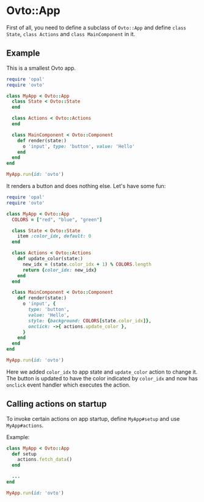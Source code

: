 # Ovto::App

First of all, you need to define a subclass of `Ovto::App` and define `class State`,
`class Actions` and `class MainComponent` in it.

## Example

This is a smallest Ovto app.

```rb
require 'opal'
require 'ovto'

class MyApp < Ovto::App
  class State < Ovto::State
  end

  class Actions < Ovto::Actions
  end

  class MainComponent < Ovto::Component
    def render(state:)
      o 'input', type: 'button', value: 'Hello'
    end
  end
end

MyApp.run(id: 'ovto')
```

It renders a button and does nothing else. Let's have some fun:

```rb
require 'opal'
require 'ovto'

class MyApp < Ovto::App
  COLORS = ["red", "blue", "green"]

  class State < Ovto::State
    item :color_idx, default: 0
  end

  class Actions < Ovto::Actions
    def update_color(state:)
      new_idx = (state.color_idx + 1) % COLORS.length
      return {color_idx: new_idx}
    end
  end

  class MainComponent < Ovto::Component
    def render(state:)
      o 'input', {
        type: 'button',
        value: 'Hello',
        style: {background: COLORS[state.color_idx]},
        onclick: ->{ actions.update_color },
      }
    end
  end
end

MyApp.run(id: 'ovto')
```

Here we added `color_idx` to app state and `update_color` action to change it.
The button is updated to have the color indicated by `color_idx` and
now has `onclick` event handler which executes the action.

## Calling actions on startup

To invoke certain actions on app startup, define `MyApp#setup` and use `MyApp#actions`.

Example:

```rb
class MyApp < Ovto::App
  def setup
    actions.fetch_data()
  end

  ...
end

MyApp.run(id: 'ovto')
```
